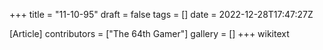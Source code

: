 +++
title = "11-10-95"
draft = false
tags = []
date = 2022-12-28T17:47:27Z

[Article]
contributors = ["The 64th Gamer"]
gallery = []
+++
wikitext